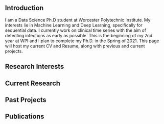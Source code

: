 ## Introduction

I am a Data Science Ph.D student at Worcester Polytechnic Institute. My interests lie in Machine Learning and Deep Learning, specifically for sequential data. I currently work on clinical time series with the aim of detecting infections as early as possible. This is the beginning of my 2nd year at WPI and I plan to complete my Ph.D. in the Spring of 2021. This page will host my current CV and Resume, along with previous and current projects.

## Research Interests

## Current Research

## Past Projects

## Publications
